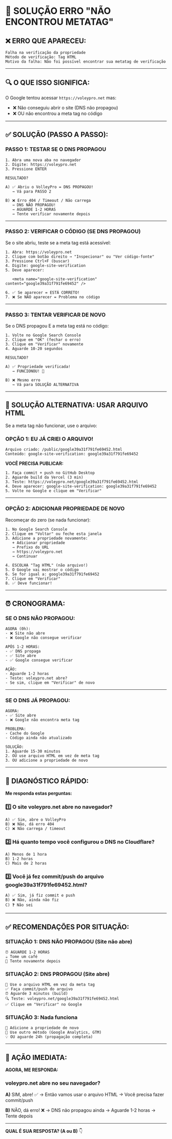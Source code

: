 # 🎯 SOLUÇÃO ERRO "NÃO ENCONTROU METATAG"

## ❌ ERRO QUE APARECEU:

```
Falha na verificação da propriedade
Método de verificação: Tag HTML
Motivo da falha: Não foi possível encontrar sua metatag de verificação
```

---

## 🔍 O QUE ISSO SIGNIFICA:

O Google tentou acessar `https://voleypro.net` mas:
- ❌ Não conseguiu abrir o site (DNS não propagou)
- ❌ OU não encontrou a meta tag no código

---

## ✅ SOLUÇÃO (PASSO A PASSO):

### **PASSO 1: TESTAR SE O DNS PROPAGOU**

```
1. Abra uma nova aba no navegador
2. Digite: https://voleypro.net
3. Pressione ENTER

RESULTADO?

A) ✅ Abriu o VolleyPro = DNS PROPAGOU!
   → Vá para PASSO 2

B) ❌ Erro 404 / Timeout / Não carrega
   → DNS NÃO PROPAGOU!
   → AGUARDE 1-2 HORAS
   → Tente verificar novamente depois
```

---

### **PASSO 2: VERIFICAR O CÓDIGO (SE DNS PROPAGOU)**

Se o site abriu, teste se a meta tag está acessível:

```
1. Abra: https://voleypro.net
2. Clique com botão direito → "Inspecionar" ou "Ver código-fonte"
3. Pressione Ctrl+F (buscar)
4. Digite: google-site-verification
5. Deve aparecer:

   <meta name="google-site-verification" content="google39a31f791fe69452" />

6. ✅ Se aparecer = ESTÁ CORRETO!
7. ❌ Se NÃO aparecer = Problema no código
```

---

### **PASSO 3: TENTAR VERIFICAR DE NOVO**

Se o DNS propagou E a meta tag está no código:

```
1. Volte no Google Search Console
2. Clique em "OK" (fechar o erro)
3. Clique em "Verificar" novamente
4. Aguarde 10-20 segundos

RESULTADO?

A) ✅ Propriedade verificada!
   → FUNCIONOU! 🎉

B) ❌ Mesmo erro
   → Vá para SOLUÇÃO ALTERNATIVA
```

---

## 🔄 SOLUÇÃO ALTERNATIVA: USAR ARQUIVO HTML

Se a meta tag não funcionar, use o arquivo:

### **OPÇÃO 1: EU JÁ CRIEI O ARQUIVO!**

```
Arquivo criado: /public/google39a31f791fe69452.html
Conteúdo: google-site-verification: google39a31f791fe69452
```

**VOCÊ PRECISA PUBLICAR:**

```
1. Faça commit + push no GitHub Desktop
2. Aguarde build da Vercel (3 min)
3. Teste: https://voleypro.net/google39a31f791fe69452.html
4. Deve aparecer: google-site-verification: google39a31f791fe69452
5. Volte no Google e clique em "Verificar"
```

---

### **OPÇÃO 2: ADICIONAR PROPRIEDADE DE NOVO**

Recomeçar do zero (se nada funcionar):

```
1. No Google Search Console
2. Clique em "Voltar" ou feche esta janela
3. Adicione a propriedade novamente:
   + Adicionar propriedade
   → Prefixo do URL
   → https://voleypro.net
   → Continuar

4. ESCOLHA "Tag HTML" (não arquivo!)
5. O Google vai mostrar o código
6. Se for igual a: google39a31f791fe69452
7. Clique em "Verificar"
8. ✅ Deve funcionar!
```

---

## ⏰ CRONOGRAMA:

### **SE O DNS NÃO PROPAGOU:**

```
AGORA (0h):
- ❌ Site não abre
- ❌ Google não consegue verificar

APÓS 1-2 HORAS:
- ✅ DNS propaga
- ✅ Site abre
- ✅ Google consegue verificar

AÇÃO:
- Aguarde 1-2 horas
- Teste: voleypro.net abre?
- Se sim, clique em "Verificar" de novo
```

---

### **SE O DNS JÁ PROPAGOU:**

```
AGORA:
- ✅ Site abre
- ❌ Google não encontra meta tag

PROBLEMA:
- Cache do Google
- Código ainda não atualizado

SOLUÇÃO:
1. Aguarde 15-30 minutos
2. OU use arquivo HTML em vez de meta tag
3. OU adicione a propriedade de novo
```

---

## 🎯 DIAGNÓSTICO RÁPIDO:

**Me responda estas perguntas:**

### 1️⃣ O site voleypro.net abre no navegador?
```
A) ✅ Sim, abre o VolleyPro
B) ❌ Não, dá erro 404
C) ❌ Não carrega / timeout
```

### 2️⃣ Há quanto tempo você configurou o DNS no Cloudflare?
```
A) Menos de 1 hora
B) 1-2 horas
C) Mais de 2 horas
```

### 3️⃣ Você já fez commit/push do arquivo google39a31f791fe69452.html?
```
A) ✅ Sim, já fiz commit e push
B) ❌ Não, ainda não fiz
C) ❓ Não sei
```

---

## ✅ RECOMENDAÇÕES POR SITUAÇÃO:

### **SITUAÇÃO 1: DNS NÃO PROPAGOU (Site não abre)**
```
⏰ AGUARDE 1-2 HORAS
☕ Tome um café
🔄 Tente novamente depois
```

### **SITUAÇÃO 2: DNS PROPAGOU (Site abre)**
```
📄 Use o arquivo HTML em vez da meta tag
✅ Faça commit/push do arquivo
⏰ Aguarde 3 minutos (build)
🔍 Teste: voleypro.net/google39a31f791fe69452.html
✅ Clique em "Verificar" no Google
```

### **SITUAÇÃO 3: Nada funciona**
```
🔄 Adicione a propriedade de novo
📧 Use outro método (Google Analytics, GTM)
💡 OU aguarde 24h (propagação completa)
```

---

## 🚀 AÇÃO IMEDIATA:

**AGORA, ME RESPONDA:**

### voleypro.net abre no seu navegador?

**A)** SIM, abre! ✅
→ Então vamos usar o arquivo HTML
→ Você precisa fazer commit/push

**B)** NÃO, dá erro! ❌
→ DNS não propagou ainda
→ Aguarde 1-2 horas
→ Tente depois

---

**QUAL É SUA RESPOSTA? (A ou B)** 👇
